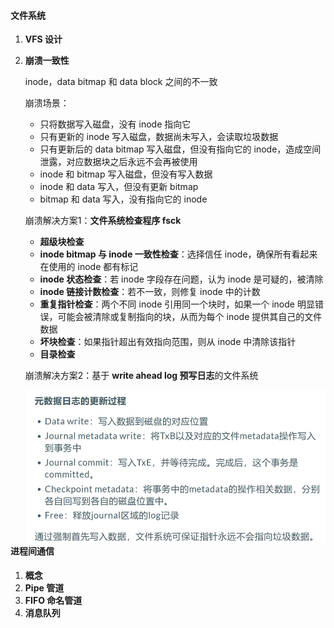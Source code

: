 #### 文件系统

1. **VFS 设计**

   

2. **崩溃一致性**

   inode，data bitmap 和 data block 之间的不一致

   崩溃场景：

   - 只将数据写入磁盘，没有 inode 指向它
   - 只有更新的 inode 写入磁盘，数据尚未写入，会读取垃圾数据
   - 只有更新后的 data bitmap 写入磁盘，但没有指向它的 inode，造成空间泄露，对应数据块之后永远不会再被使用
   - inode 和 bitmap 写入磁盘，但没有写入数据
   - inode 和 data 写入，但没有更新 bitmap
   - bitmap 和 data 写入，没有指向它的 inode

   崩溃解决方案1：**文件系统检查程序 fsck**

   - **超级块检查**
   - **inode bitmap 与 inode 一致性检查**：选择信任 inode，确保所有看起来在使用的 inode 都有标记
   - **inode 状态检查**：若 inode 字段存在问题，认为 inode 是可疑的，被清除
   - **inode 链接计数检查**：若不一致，则修复 inode 中的计数
   - **重复指针检查**：两个不同 inode 引用同一个块时，如果一个 inode 明显错误，可能会被清除或复制指向的块，从而为每个 inode 提供其自己的文件数据
   - **坏块检查**：如果指针超出有效指向范围，则从 inode 中清除该指针
   - **目录检查**

   崩溃解决方案2：基于 **write ahead log 预写日志**的文件系统

   <img src="assets/image-20240511083320450.png" alt="image-20240511083320450" style="zoom:60%;" align="left"/>

   



#### 进程间通信

1. **概念**
2. **Pipe 管道**
3. **FIFO 命名管道**
4. **消息队列**


